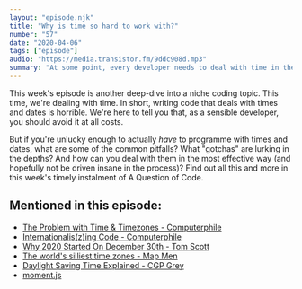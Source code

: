 ```yaml
---
layout: "episode.njk"
title: "Why is time so hard to work with?"
number: "57"
date: "2020-04-06"
tags: ["episode"]
audio: "https://media.transistor.fm/9ddc908d.mp3"
summary: "At some point, every developer needs to deal with time in their code. Here are some reasons coding with times and dates should fill you with dread."
---
```


This week's episode is another deep-dive into a niche coding topic. This time, we're dealing with time. In short, writing code that deals with times and dates is horrible. We're here to tell you that, as a sensible developer, you should avoid it at all costs.

But if you're unlucky enough to actually _have_ to programme with times and dates, what are some of the common pitfalls? What "gotchas" are lurking in the depths? And how can you deal with them in the most effective way (and hopefully not be driven insane in the process)? Find out all this and more in this week's timely instalment of A Question of Code.

## Mentioned in this episode:

* [The Problem with Time & Timezones - Computerphile](https://www.youtube.com/watch?v=-5wpm-gesOY)
* [Internationalis(z)ing Code - Computerphile](https://www.youtube.com/watch?v=0j74jcxSunY)
* [Why 2020 Started On December 30th - Tom Scott](https://www.youtube.com/watch?v=D3jxx8Yyw1c)
* [The world's silliest time zones - Map Men](https://www.youtube.com/watch?v=NBDaLK6EjwI&t=286s)
* [Daylight Saving Time Explained - CGP Grey](https://www.youtube.com/watch?v=84aWtseb2-4)
* [moment.js](https://momentjs.com/)